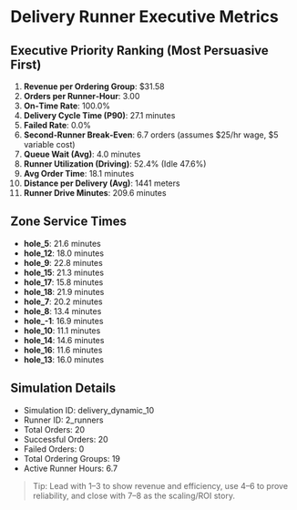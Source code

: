 # Delivery Runner Executive Metrics

## Executive Priority Ranking (Most Persuasive First)
1. **Revenue per Ordering Group**: $31.58
2. **Orders per Runner‑Hour**: 3.00
3. **On‑Time Rate**: 100.0%
4. **Delivery Cycle Time (P90)**: 27.1 minutes
5. **Failed Rate**: 0.0%
6. **Second‑Runner Break‑Even**: 6.7 orders (assumes $25/hr wage, $5 variable cost)
7. **Queue Wait (Avg)**: 4.0 minutes
8. **Runner Utilization (Driving)**: 52.4% (Idle 47.6%)
9. **Avg Order Time**: 18.1 minutes
10. **Distance per Delivery (Avg)**: 1441 meters
11. **Runner Drive Minutes**: 209.6 minutes

## Zone Service Times
- **hole_5**: 21.6 minutes
- **hole_12**: 18.0 minutes
- **hole_9**: 22.8 minutes
- **hole_15**: 21.3 minutes
- **hole_17**: 15.8 minutes
- **hole_18**: 21.9 minutes
- **hole_7**: 20.2 minutes
- **hole_8**: 13.4 minutes
- **hole_-1**: 16.9 minutes
- **hole_10**: 11.1 minutes
- **hole_14**: 14.6 minutes
- **hole_16**: 11.6 minutes
- **hole_13**: 16.0 minutes


## Simulation Details
- Simulation ID: delivery_dynamic_10
- Runner ID: 2_runners
- Total Orders: 20
- Successful Orders: 20
- Failed Orders: 0
- Total Ordering Groups: 19
- Active Runner Hours: 6.7

> Tip: Lead with 1–3 to show revenue and efficiency, use 4–6 to prove reliability, and close with 7–8 as the scaling/ROI story.
